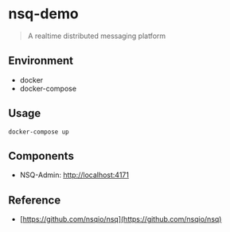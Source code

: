 # nsq-demo

> A realtime distributed messaging platform

## Environment

- docker
- docker-compose

## Usage

```
docker-compose up
```

## Components

- NSQ-Admin: [http://localhost:4171](http://localhost:4171)

## Reference

- [https://github.com/nsqio/nsq](https://github.com/nsqio/nsq)